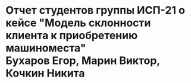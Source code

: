 # Отчет студентов группы ИСП-21 о кейсе "Модель склонности клиента к приобретению машиноместа"<br/>Бухаров Егор, Марин Виктор, Кочкин Никита

